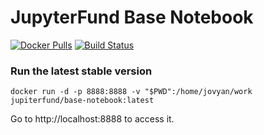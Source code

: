 # JupyterFund Base Notebook

[![Docker Pulls](https://img.shields.io/docker/pulls/wurstmeister/kafka.svg)](https://hub.docker.com/r/wurstmeister/kafka/)
[![Build Status](https://travis-ci.org/wurstmeister/kafka-docker.svg?branch=master)](https://travis-ci.org/wurstmeister/kafka-docker)

### Run the latest stable version

```
docker run -d -p 8888:8888 -v "$PWD":/home/jovyan/work jupiterfund/base-notebook:latest
```

Go to http://localhost:8888 to access it.
